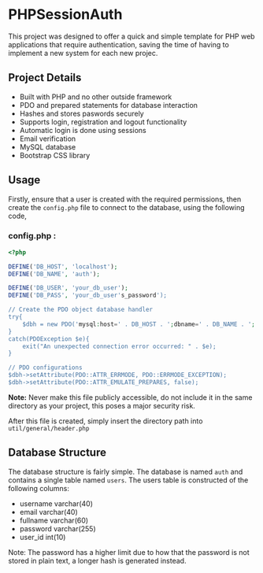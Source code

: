 # PHPSessionAuth
This project was designed to offer a quick and simple template for PHP web applications that require authentication, saving
the time of having to implement a new system for each new projec.

## Project Details
- Built with PHP and no other outside framework
- PDO and prepared statements for database interaction
- Hashes and stores paswords securely
- Supports login, registration and logout functionality
- Automatic login is done using sessions
- Email verification
- MySQL database
- Bootstrap CSS library

## Usage

Firstly, ensure that a user is created with the required permissions, then create the `config.php` file
to connect to the database, using the following code,

### config.php :
```PHP
<?php

DEFINE('DB_HOST', 'localhost');
DEFINE('DB_NAME', 'auth');

DEFINE('DB_USER', 'your_db_user');
DEFINE('DB_PASS', 'your_db_user's_password');

// Create the PDO object database handler
try{
    $dbh = new PDO('mysql:host=' . DB_HOST . ';dbname=' . DB_NAME . ';', DB_USER, DB_PASS);
}
catch(PDOException $e){
    exit("An unexpected connection error occurred: " . $e);
}

// PDO configurations
$dbh->setAttribute(PDO::ATTR_ERRMODE, PDO::ERRMODE_EXCEPTION);
$dbh->setAttribute(PDO::ATTR_EMULATE_PREPARES, false);
```

**Note:** Never make this file publicly accessible, do not include it in the same directory as your project, this poses a major
security risk.

After this file is created, simply insert the directory path into `util/general/header.php`

## Database Structure
The database structure is fairly simple. The database is named `auth` and contains a single table named `users`.
The users table is constructed of the following columns:
- username varchar(40)
- email varchar(40)
- fullname varchar(60)
- password varchar(255)
- user_id int(10)

Note: The password has a higher limit due to how that the password is not stored in plain text, a longer hash is generated instead.



